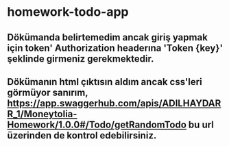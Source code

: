# homework-todo-app
## Dökümanda belirtemedim ancak giriş yapmak için token' Authorization headerına 'Token {key}' şeklinde girmeniz gerekmektedir.
## Dökümanın html çıktısın aldım ancak css'leri görmüyor sanırım, https://app.swaggerhub.com/apis/ADILHAYDARR_1/Moneytolia-Homework/1.0.0#/Todo/getRandomTodo bu url üzerinden de kontrol edebilirsiniz.

